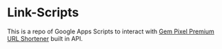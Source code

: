 # Link-Scripts

This is a repo of Google Apps Scripts to interact with [Gem Pixel Premium URL Shortener](https://gempixel.com/products/premium-url-shortener) built in API.
